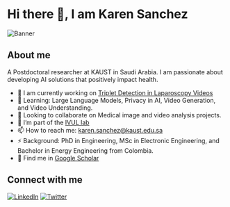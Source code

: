 # Hi there 👋, I am Karen Sanchez

![Banner](https://github.com/ksanchez84/ksanchez84/blob/main/images/banner.png)


## About me
A Postdoctoral researcher at KAUST in Saudi Arabia. I am passionate about developing AI solutions that positively impact health.

- 🔭 I am currently working on [Triplet Detection in Laparoscopy Videos](https://github.com/ksanchez84/triplets)
- 🌱 Learning: Large Language Models, Privacy in AI, Video Generation, and Video Understanding.
- 🤝 Looking to collaborate on Medical image and video analysis projects.
- 🔭 I’m part of the [IVUL lab](https://cemse.kaust.edu.sa/ivul)
- 📫 How to reach me: [karen.sanchez@kaust.edu.sa](karen.sanchez@kaust.edu.sa)
- ⚡ Background: PhD in Engineering, MSc in Electronic Engineering, and Bachelor in Energy Engineering from Colombia.
- 📝 Find me in [Google Scholar](https://scholar.google.com/citations?user=k7sOz3kAAAAJ&hl=en&oi=ao)

## Connect with me
[![LinkedIn](https://img.shields.io/badge/LinkedIn-Perfil-blue)](https://www.linkedin.com/in/karenyanethsanchez/)
[![Twitter](https://img.shields.io/badge/Twitter-Perfil-blue)](https://x.com/karensanchez119)

